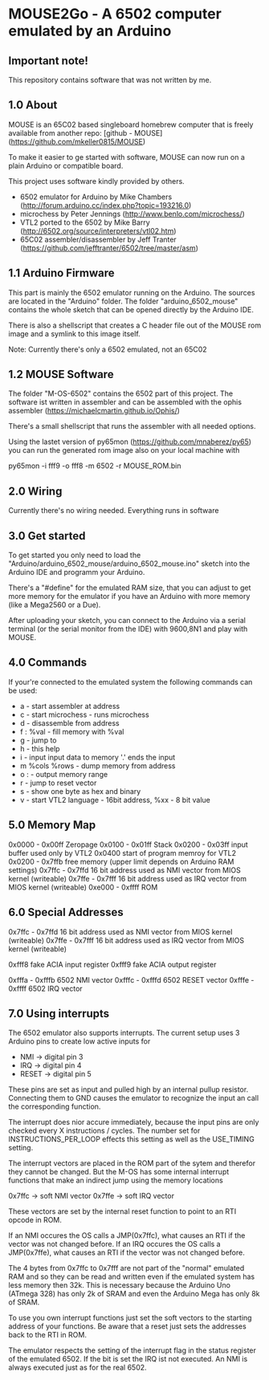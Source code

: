 MOUSE2Go - A 6502 computer emulated by an Arduino
=================================================

## Important note! 

This repository contains software that was not written by me. 


## 1.0 About

MOUSE is an 65C02 based singleboard homebrew computer that
is freely available from another repo: [github - MOUSE] (https://github.com/mkeller0815/MOUSE)

To make it easier to ge started with software, MOUSE can now run on a plain Arduino or compatible board. 

This project uses software kindly provided by others.

 - 6502 emulator for Arduino by Mike Chambers (http://forum.arduino.cc/index.php?topic=193216.0)
 - microchess by Peter Jennings (http://www.benlo.com/microchess/)
 - VTL2 ported to the 6502 by Mike Barry (http://6502.org/source/interpreters/vtl02.htm)
 - 65C02 assembler/disassembler by Jeff Tranter (https://github.com/jefftranter/6502/tree/master/asm)

## 1.1 Arduino Firmware

This part is mainly the 6502 emulator running on the Arduino. The sources are located in the 
"Arduino" folder. The folder "arduino_6502_mouse" contains the whole sketch that can be opened directly
by the Arduino IDE. 

There is also a shellscript that creates a C header file out of the MOUSE rom image and a symlink to 
this image itself. 

Note: Currently there's only a 6502 emulated, not an 65C02

## 1.2 MOUSE Software

The folder "M-OS-6502" contains the 6502 part of this project. The software ist written in assembler and 
can be assembled with the ophis assembler (https://michaelcmartin.github.io/Ophis/)

There's a small shellscript that runs the assembler with all needed options.

Using the lastet version of py65mon (https://github.com/mnaberez/py65) you can run the generated rom image 
also on your local machine with 

py65mon -i fff9 -o fff8 -m 6502 -r MOUSE_ROM.bin

## 2.0 Wiring 

Currently there's no wiring needed. Everything runs in software

## 3.0 Get started

To get started you only need to load the "Arduino/arduino_6502_mouse/arduino_6502_mouse.ino" sketch into
the Arduino IDE and programm your Arduino. 

There's a "#define" for the emulated RAM size, that you can adjust to get more memory for the emulator if
you have an Arduino with more memory (like a Mega2560 or a Due).

After uploading your sketch, you can connect to the Arduino via a serial terminal (or the serial monitor from
the IDE) with 9600,8N1 and play with MOUSE. 

## 4.0 Commands 

If your're connected to the emulated system the following commands can be used:

 - a <addr> - start assembler at address
 - c - start microchess - runs microchess 
 - d <addr> - disassemble from address
 - f <addr>:<addr> %val - fill memory with %val
 - g <addr> - jump to <addr>
 - h - this help
 - i <addr> - input <addr> input data to memory '.' ends the input
 - m <addr> %cols %rows - dump memory from address
 - o <addr>:<addr> - output memory range
 - r - jump to reset vector
 - s <addr> - show one byte as hex and binary 
 - v - start VTL2 language
 <addr> - 16bit address, %xx - 8 bit value

## 5.0 Memory Map

 0x0000 - 0x00ff    Zeropage
 0x0100 - 0x01ff    Stack
 0x0200 - 0x03ff    input buffer used only by VTL2
 0x0400             start of program memroy for VTL2
 0x0200 - 0x7ffb    free memory (upper limit depends on Arduino RAM settings)
 0x7ffc - 0x7ffd    16 bit address used as NMI vector from MIOS kernel (writeable)
 0x7ffe - 0x7fff    16 bit address used as IRQ vector from MIOS kernel (writeable)
 0xe000 - 0xffff    ROM
 
## 6.0 Special Addresses 

 0x7ffc - 0x7ffd    16 bit address used as NMI vector from MIOS kernel (writeable)
 0x7ffe - 0x7fff    16 bit address used as IRQ vector from MIOS kernel (writeable)

 0xfff8             fake ACIA input register
 0xfff9             fake ACIA output register

 0xfffa - 0xfffb    6502 NMI vector
 0xfffc - 0xfffd    6502 RESET vector
 0xfffe - 0xffff    6502 IRQ vector

## 7.0 Using interrupts

The 6502 emulator also supports interrupts. The current setup uses 3 Arduino pins to create 
low active inputs for 

 - NMI   -> digital pin 3
 - IRQ   -> digital pin 4
 - RESET -> digital pin 5

These pins are set as input and pulled high by an internal pullup resistor. Connecting them to GND 
causes the emulator to recognize the input an call the corresponding function. 

The interrupt does nior accure immediately, because the input pins are only checked every X instructions / cycles.
The number set for INSTRUCTIONS_PER_LOOP effects this setting as well as the USE_TIMING setting.

The interrupt vectors are placed in the ROM part of the sytem and therefor they cannot be changed. But the
M-OS has some internal interrupt functions that make an indirect jump using the memory locations

0x7ffc -> soft NMI vector 
0x7ffe -> soft IRQ vector

These vectors are set by the internal reset function to point to an RTI opcode in ROM.

If an NMI occures the OS calls a JMP(0x7ffc), what causes an RTI if the vector was not changed before. 
If an IRQ occures the OS calls a JMP(0x7ffe), what causes an RTI if the vector was not changed before. 

The 4 bytes from 0x7ffc to 0x7fff are not part of the "normal" emulated RAM and so they can be read and written even
if the emulated system has less memory then 32k. This is necessary because the Arduino Uno (ATmega 328) has only 2k of SRAM 
and even the Arduino Mega has only 8k of SRAM. 

To use you own interrupt functions just set the soft vectors to the starting address of your functions. Be aware that a reset just sets
the addresses back to the RTI in ROM. 

The emulator respects the setting of the interrupt flag in the status register of the emulated 6502. If the bit is set the IRQ ist not
executed. An NMI is always executed just as for the real 6502. 

